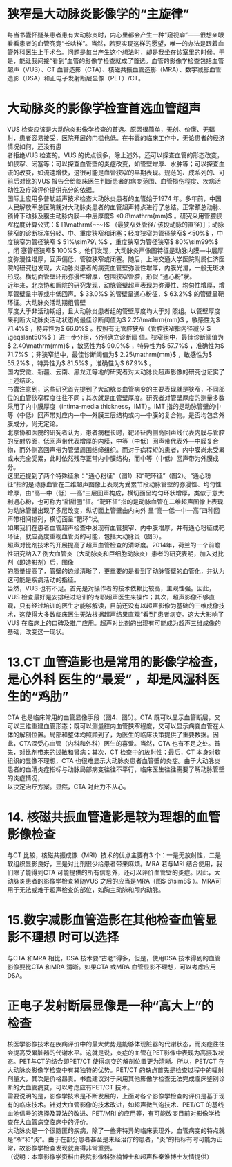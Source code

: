 # 狭窄是大动脉炎影像学的“主旋律”  
每当书蠹怀疑某患者患有大动脉炎时，内心里都会产生一种“窥视癖”——很想亲眼看看患者的血管究竟“长啥样”。当然，若要实现这样的愿望，唯一的办法是跟着血管外科医生上手术台。问题是每当产生这个想法时，却是我坐在诊室里的时候。于是，能让我间接“看到”血管的影像学检查就成了首选。血管的影像学检查包括血管超声（VUS）、CT 血管造影（CTA）、核磁共振血管造影（MRA）、数字减影血管造影（DSA）和正电子发射断层显像（PET）/CT。  
#  大动脉炎的影像学检查首选血管超声  
VUS 检查应该是大动脉炎影像学检查的首选。原因很简单，无创、价廉、无辐射，患者容易接受，医院开展的门槛也低。在书蠹的临床工作中，无论患者的经济情况如何，还没有患  
者拒绝VUS 检查的。VUS 的优点很多，除上述外，还可以探查血管的形态改变，如狭窄、闭塞等；可以探查血管壁的炎症改变，如管壁增厚、水肿等；可以探查血流的改变，如流速增快，这很可能是血管狭窄的早期表现。规范的、成系列的、可前后对比的VUS 报告会给临床医生判断患者的病变范围、血管损伤程度、疾病活动性及疗效评价提供充分的依据。  
国际上应用多普勒超声技术检查大动脉炎患者的血管始于1974 年。多年前，中国人民解放军总医院就对大动脉炎患者的血管超声特点进行了总结。正常颈总动脉、锁骨下动脉及腹主动脉内膜—中层厚度$ <0.8\mathrm{mm}$    。研究采用管腔狭窄程度计算公式：$ [1\mathrm{~-~}$    （最狭窄处管径/ 该段动脉的直径）］；动脉狭窄的诊断标准分轻、中、重度狭窄和闭塞；轻度狭窄为管径狭窄$ <50\%$ ，中度狭窄为管径狭窄 $ 51\%\sim79\ \%$ ，重度狭窄为管径狭窄$ 80\%\sim99\%$ ，闭 塞管径狭窄$ 100\%$ 。他们发现，大动脉炎声像图特征是动脉内膜—中层厚度弥漫性增厚，回声偏低，管腔狭窄或闭塞。随后，上海交通大学医院附属仁济医院的研究也发现，大动脉炎患者的病变血管壁弥漫性增厚，内膜光滑，一般无斑块形成。横切面管壁环形弥漫性增厚，包围狭窄管腔，形似 “通心粉”状。  
近年来，北京协和医院的研究发现，动脉管壁超声表现为弥漫性、均匀性增厚，增厚管壁呈中等或中低回声。$ 33.0\%$  的管壁呈通心粉征，$ 63.2\%$  的管壁呈靶环征。大动脉炎活动期组管壁  
厚度大于非活动期组，且大动脉炎患者组的管壁厚度均大于对 照组。以管壁厚度来判断大动脉炎活动状态的最佳诊断阈值为$ 2.25\mathrm{mm}$    ，敏感性为$ 71.4\%$ ，特异性为$ 66.0\%$ 。按照有无管腔狭窄（管腔狭窄指内径减少 $ \geqslant50\%$  ）进一步分组，分别确立诊断阈 值。狭窄组中，最佳诊断阈值为$ 2.40\mathrm{mm}$    ，敏感性为$ 90.0\%$ ，特异性为$ 57.7\%$ ，准确性为$ 71.7\%$ ；非狭窄组中，最佳诊断阈值为$ 2.25\mathrm{mm}$    ，敏感性为$ 55.2\%$ ，特异性为$ 81.5\%$ ，准确性为$ 67.9\%$ 。  
国内安徽、新疆、云南、黑龙江等地的研究者对大动脉炎超声影像的研究也证实了上述结论。  
书蠹注意到，这些研究首先提到了大动脉炎血管病变的主要表现就是狭窄，不同部位的血管狭窄程度往往不同；其次就是血管壁厚度。研究者对管壁厚度的测量多数采用了内中膜厚度（intima-media thickness，IMT）。IMT 指的是动脉管壁的中等（中低）回声带对应内—中—外膜三层结构或内—中膜的复合物。是否均包含外膜成分，尚无定论。  
北京协和医院的研究者认为，患者病程长时，靶环征内侧高回声线代表内膜与管腔的反射界面，低回声带代表增厚的内膜，中等（中低）回声带代表外—中膜复合物，而外侧高回声带为管壁周围结缔组织。而对于病程短的患者，内中膜尚未受累或未完全受累，此时依然残存正常内中膜结构，而中等（中低）回声带为外膜成分。  
这里还提到了两个特殊征象：“通心粉征”（图1）和“靶环征”（图2）。“通心粉征”指的是动脉血管在二维超声图像上表现为受累节段动脉管壁的弥漫性、均匀性增厚，由“高—中（低）—高”三层回声构成，横切面呈均匀环状增厚，类似于意大利通心粉，也可称为“甜甜圈”征。“靶环征”指的是动脉血管在二维超声图像上表现为动脉管壁出现了多层改变，纵切面上管壁由内向外 呈“高—低—中—高”四种回声带相间排列，横切面呈“靶环”状。  
如果我们在患者血管超声检查中发现有血管狭窄、内中膜增厚，并有通心粉征或靶环征，就应高度重视血管炎的可能，包括大动脉炎（图3）。  
超声对比剂技术的开展提高了超声血管检查的清晰度。2014年，荷兰的一个前瞻性研究纳入7 例大血管炎（大动脉炎和巨细胞动脉炎）患者的研究表明，加入对比剂（即造影剂）后，图像  
的质量提高了，管壁的边缘清晰了，更重要的是看到了动脉管壁的血管化，并认为这可能是疾病活动的指征。  
当然，VUS 也有不足。首先是对操作者的技术依赖比较高，主观性强。因此，VUS 检查最好是安排经过培训的专职超声医生来操作；其次，超声影像不够直观，只有经过培训的医生才能够解读，目前还没有以超声影像为基础的三维成像技术，这使得大多数临床医生无法根据超声结果直观“看到”患者病变。这大大影响了VUS 在临床上的口碑及推广应用。超声对比剂的出现有可能成为超声三维成像的基础，改变这一现状。  
# 13.CT 血管造影也是常用的影像学检查，是心外科 医生的“最爱” ，却是风湿科医生的“鸡肋”  
CTA 也是临床常用的血管显像手段（图4、图5）。CTA 既可以显示血管断层，又可以三维重建血管形态；既可以测量腔内血管狭窄程度，又可以显示病变血管在人体的解剖位置。局部和整体均照顾到了，为医生的临床决策提供了重要数据。因此，CTA深受心血管（内科和外科）医生的喜爱。当然，CTA 也有不足之处。首先，对比剂带来的过敏和肾病；其次，CT 检查中的放射性；最后，CT 本身对软组织的显像不理想，CTA 也很难显示大动脉炎患者血管壁的炎症。由于大动脉炎患者的血清炎症指标与动脉局部病变往往不平行，临床医生往往需要了解动脉管壁的炎症情况，  
以决定治疗方案。显然，CTA 对此力不从心。  
# 14. 核磁共振血管造影是较为理想的血管影像检查  
与CT 比较，核磁共振成像（MRI）技术的优点主要有3 个：一是无放射性，二是软组织显影良好，三是对比剂很少给患者带来麻烦。MRA 若与MRI 结合使用，我们除了能得到CTA 可能提供的所有信息外，还可以评价血管壁的炎症。因此，大动脉炎患者的影像学检查紧随VUS 之后的应当是MRA（图$ 6\sim8$ ）。MRA可用于无法或难于超声检查的部位，如胸主动脉和颅内动脉。  
# 15.数字减影血管造影在其他检查血管显影不理想 时可以选择  
与CTA 和MRA 相比，DSA 技术要“古老”得多，但是，使用DSA 技术得到的血管影像要比CTA 和MRA 清晰。如果CTA 或MRA 血管显影不理想，可以考虑应用DSA。  
#  正电子发射断层显像是一种“高大上”的检查  
核医学影像技术在疾病评价中的最大优势是能够体现脏器的代谢状态，而炎症往往会提高受累脏器的代谢水平。这就是说，炎症的血管在PET影像中表现为高摄取状态。PET与CT的结合即PET/CT 使得病变的解剖位置更为清晰。所以，PET/CT 在大动脉炎影像学检查中有其独特的优势。PET/CT 的缺点首先是检查过程中的辐射剂量大，其次是价格昂贵。书蠹建议对于采用其他影像学检查无法完成临床鉴别诊断的大血管病变，可以考虑应有PET/CT 技术。  
需要说明的是，影像学技术是不断发展的，上面对各个影像学检查的评价是基于现有的临床技术。针对大血管影像的技术改进，如超声微气泡技术、PET/CT 的基线血池信号的选择及算法的改进、PET/MRI 的应用等，有可能改变目前对影像学检查在大血管病变临床中的评价。  
大动脉炎是一个很隐匿的疾病，除了一些非特异的临床表现外，血管病变的特点就是“窄”和“炎”。由于在部分患者甚至是未经治疗的患者，“炎”的指标有时可能为正常，故影像学检查发现就变得非常重要。  
（说明：本章影像学资料由我院影像科张楠博士和超声科秦淮博士友情提供）  
